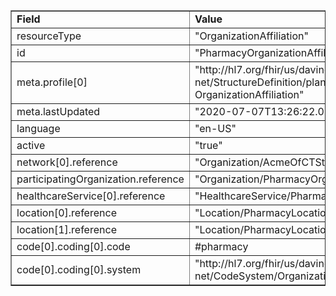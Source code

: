 <table border="1"><tr><td><b>Field</b></td><td><b>Value</b></td></tr>
<tr><td>resourceType</td><td>
"OrganizationAffiliation"
</td></tr>
<tr><td>id</td><td>
"PharmacyOrganizationAffiliation1"
</td></tr>
<tr><td>meta.profile[0]</td><td>"http://hl7.org/fhir/us/davinci-pdex-plan-net/StructureDefinition/plannet-OrganizationAffiliation"</td>
<tr><td>meta.lastUpdated</td><td>
"2020-07-07T13:26:22.0314215+00:00"
</td></tr>
<tr><td>language</td><td>
"en-US"
</td></tr>
<tr><td>active</td><td>
"true"
</td></tr>
<tr><td>network[0].reference</td><td>
"Organization/AcmeOfCTStandardNetwork"
</td></tr>
<tr><td>participatingOrganization.reference</td><td>
"Organization/PharmacyOrganizationA"
</td></tr>
<tr><td>healthcareService[0].reference</td><td>
"HealthcareService/PharmacyAHealthCareService"
</td></tr>
<tr><td>location[0].reference</td><td>
"Location/PharmacyLocation1"
</td></tr>
<tr><td>location[1].reference</td><td>
"Location/PharmacyLocation2"
</td></tr>
<tr><td>code[0].coding[0].code</td><td>
#pharmacy
</td></tr>
<tr><td>code[0].coding[0].system</td><td>
"http://hl7.org/fhir/us/davinci-pdex-plan-net/CodeSystem/OrganizationAffiliationRoleCS"
</td></tr>
</table>
